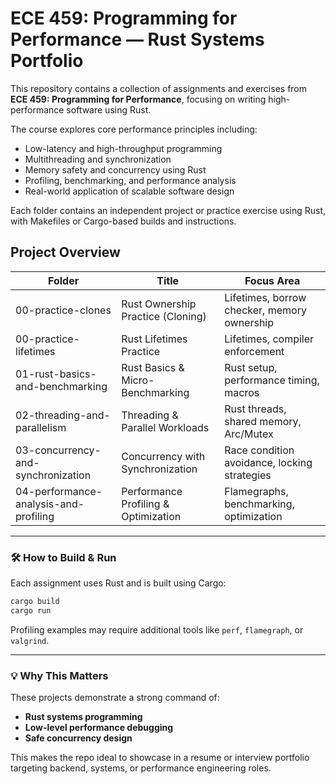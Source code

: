 # ECE 459: Programming for Performance — Rust Systems Portfolio

This repository contains a collection of assignments and exercises from **ECE 459: Programming for Performance**, focusing on writing high-performance software using Rust.

The course explores core performance principles including:
- Low-latency and high-throughput programming
- Multithreading and synchronization
- Memory safety and concurrency using Rust
- Profiling, benchmarking, and performance analysis
- Real-world application of scalable software design

Each folder contains an independent project or practice exercise using Rust, with Makefiles or Cargo-based builds and instructions.

## Project Overview

| Folder                             | Title                                      | Focus Area                                      |
|------------------------------------|--------------------------------------------|-------------------------------------------------|
| 00-practice-clones                | Rust Ownership Practice (Cloning)          | Lifetimes, borrow checker, memory ownership     |
| 00-practice-lifetimes             | Rust Lifetimes Practice                    | Lifetimes, compiler enforcement                 |
| 01-rust-basics-and-benchmarking   | Rust Basics & Micro-Benchmarking           | Rust setup, performance timing, macros          |
| 02-threading-and-parallelism      | Threading & Parallel Workloads             | Rust threads, shared memory, Arc/Mutex          |
| 03-concurrency-and-synchronization| Concurrency with Synchronization           | Race condition avoidance, locking strategies    |
| 04-performance-analysis-and-profiling | Performance Profiling & Optimization    | Flamegraphs, benchmarking, optimization         |

---

### 🛠 How to Build & Run

Each assignment uses Rust and is built using Cargo:
```bash
cargo build
cargo run
```

Profiling examples may require additional tools like `perf`, `flamegraph`, or `valgrind`.

---

### 💡 Why This Matters

These projects demonstrate a strong command of:
- **Rust systems programming**
- **Low-level performance debugging**
- **Safe concurrency design**

This makes the repo ideal to showcase in a resume or interview portfolio targeting backend, systems, or performance engineering roles.

